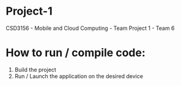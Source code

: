 # Project-1
CSD3156 - Mobile and Cloud Computing - Team Project 1 - Team 6

# How to run / compile code:
1. Build the project
2. Run / Launch the application on the desired device